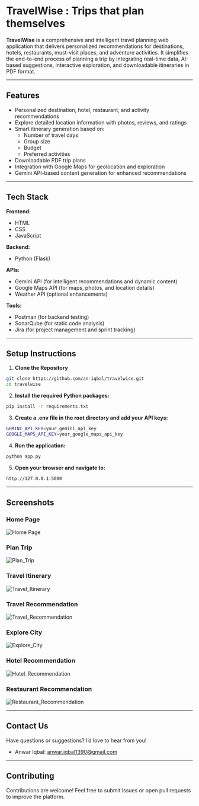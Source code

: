 # TravelWise : Trips that plan themselves

**TravelWise** is a comprehensive and intelligent travel planning web application that delivers personalized recommendations for destinations, hotels, restaurants, must-visit places, and adventure activities. It simplifies the end-to-end process of planning a trip by integrating real-time data, AI-based suggestions, interactive exploration, and downloadable itineraries in PDF format.

---

## Features

- Personalized destination, hotel, restaurant, and activity recommendations
- Explore detailed location information with photos, reviews, and ratings
- Smart itinerary generation based on:
  - Number of travel days
  - Group size
  - Budget
  - Preferred activities
- Downloadable PDF trip plans
- Integration with Google Maps for geolocation and exploration
- Gemini API-based content generation for enhanced recommendations

---

## Tech Stack

**Frontend:**
- HTML
- CSS
- JavaScript

**Backend:**
- Python (Flask)

**APIs:**
- Gemini API (for intelligent recommendations and dynamic content)
- Google Maps API (for maps, photos, and location details)
- Weather API (optional enhancements)

**Tools:**
- Postman (for backend testing)
- SonarQube (for static code analysis)
- Jira (for project management and sprint tracking)

---

## Setup Instructions

1. **Clone the Repository**

```bash
git clone https://github.com/an-iqbal/travelwise.git
cd travelwise
```

   
2. **Install the required Python packages:**

```bash  
pip install -r requirements.txt
```

3. **Create a .env file in the root directory and add your API keys:**

```bash
GEMINI_API_KEY=your_gemini_api_key
GOOGLE_MAPS_API_KEY=your_google_maps_api_key
```

4. **Run the application:**

```bash
python app.py
```

5. **Open your browser and navigate to:**

```bash
http://127.0.0.1:5000
```

---

##  Screenshots

###  Home Page
![Home Page](Screenshots/Homepage.png)

###  Plan Trip
![Plan_Trip](Screenshots/Plan_Trip.png)

###  Travel Itinerary
![Travel_Itinerary](Screenshots/Travel_Itinerary.png)

###  Travel Recommendation
![Travel_Recommendation](Screenshots/Travel_Recommendation.png)

###  Explore City
![Explore_City](Screenshots/Explore_City.png)

###  Hotel Recommendation
![Hotel_Recommendation](Screenshots/Hotel_Recommendation.png)

###  Restaurant Recommendation
![Restaurant_Recommendation](Screenshots/Restaurant_Recommendation.png)

---

##  Contact Us  

Have questions or suggestions? I’d love to hear from you!  

-  Anwar Iqbal: [anwar.iqbal1390@gmail.com](mailto:anwar.iqbal1390@gmail.com)  

---

##  Contributing  

Contributions are welcome! Feel free to submit issues or open pull requests to improve the platform.  

